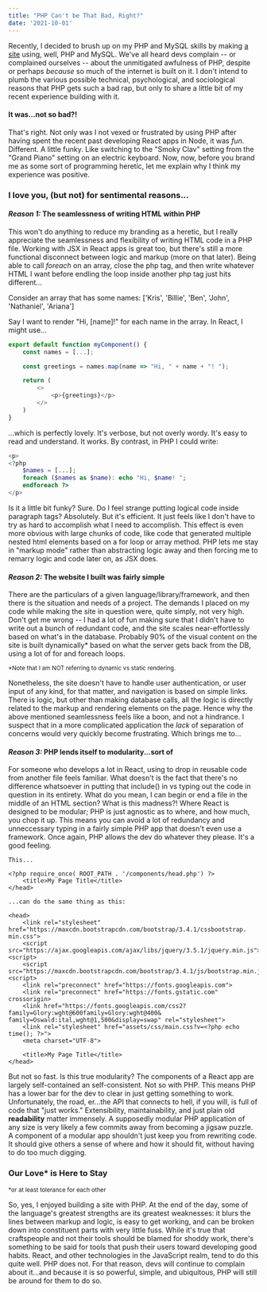 ```yaml
---
title: "PHP Can't be That Bad, Right?"
date: '2021-10-01'
---
```


Recently, I decided to brush up on my PHP and MySQL skills by making [a site](https://ethancarapp.ddns.net/) using, well, PHP and MySQL. We've all heard devs complain -- or complained ourselves -- about the unmitigated awfulness of PHP, despite or perhaps *because* so much of the internet is built on it. I don't intend to plumb the various possible technical, psychological, and sociological reasons that PHP gets such a bad rap, but only to share a little bit of my recent experience building with it.

#### It was...not so bad?!

That's right. Not only was I not vexed or frustrated by using PHP after having spent the recent past developing React apps in Node, it was *fun*. Different. A little funky. Like switching to the "Smoky Clav" setting from the "Grand Piano" setting on an electric keyboard. Now, now, before you brand me as some sort of programming heretic, let me explain why I think my experience was positive.

### I love you, (but not) for sentimental reasons...

#### *Reason 1:* The seamlessness of writing HTML within PHP

This won't do anything to reduce my branding as a heretic, but I really appreciate the seamlessness and flexibility of writing HTML code in a PHP file. Working with JSX in React apps is great too, but there's still a more functional disconnect between logic and markup (more on that later). Being able to call *foreach* on an array, close the php tag, and then write whatever HTML I want before endling the loop inside another php tag just hits different...

Consider an array that has some names: \['Kris', 'Billie', 'Ben', 'John', 'Nathaniel', 'Ariana']

Say I want to render "Hi, \[name]!" for each name in the array. In React, I might use...

```javascript
export default function myComponent() {
    const names = [...];

    const greetings = names.map(name => "Hi, " + name + "! ");

    return (
        <>
            <p>{greetings}</p>
        </>
    )
}
```

...which is perfectly lovely. It's verbose, but not overly wordy. It's easy to read and understand. It works. By contrast, in PHP I could write:

```php
<p>
<?php 
    $names = [...];
    foreach ($names as $name): echo "Hi, $name! ";
    endforeach ?>
</p>
```

Is it a little bit funky? Sure. Do I feel strange putting logical code inside paragraph tags? Absolutely. But it's efficient. It just feels like I don't have to try as hard to accomplish what I need to accomplish. This effect is even more obvious with large chunks of code, like code that generated multiple nested html elements based on a for loop or array method. PHP lets me stay in "markup mode" rather than abstracting logic away and then forcing me to remarry logic and code later on, as JSX does.

#### *Reason 2:* The website I built was fairly simple

There are the particulars of a given language/library/framework, and then there is the situation and needs of a project. The demands I placed on my code while making the site in question were, quite simply, not very high. Don't get me wrong -- I had a lot of fun making sure that I didn't have to write out a bunch of redundant code, and the site scales near-effortlessly based on what's in the database. Probably 90% of the visual content on the site is built dynamically* based on what the server gets back from the DB, using a lot of for and foreach loops.

<sup> *Note that I am NOT referring to dynamic vs static rendering. </sup>

Nonetheless, the site doesn't have to handle user authentication, or user input of any kind, for that matter, and navigation is based on simple links. There is logic, but other than making database calls, all the logic is directly related to the markup and rendering elements on the page. Hence why the above mentioned seamlessness feels like a boon, and not a hindrance. I suspect that in a more complicated application the *lack* of separation of concerns would very quickly become frustrating. Which brings me to...

#### *Reason 3:* PHP lends itself to modularity...sort of

For someone who develops a lot in React, using <?php include('my-dir/other-code/code.php') ?> to drop in reusable code from another file feels familiar. What doesn't is the fact that there's no difference whatsoever in putting that include() in vs typing out the code in question in its entirety. What do you mean, I can begin or end a file in the middle of an HTML <head> section? What is this madness?! Where React is designed to be modular; PHP is just agnostic as to where, and how much, you chop it up. This means you can avoid a lot of redundancy and unneccessary typing in a fairly simple PHP app that doesn't even use a framework. Once again, PHP allows the dev do whatever they please. It's a good feeling.

    This...
    
    <?php require_once( ROOT_PATH . '/components/head.php') ?>
        <title>My Page Title</title>
    </head>
    
    ...can do the same thing as this:
    
    <head> 
        <link rel="stylesheet" href="https://maxcdn.bootstrapcdn.com/bootstrap/3.4.1/cssbootstrap.  min.css">
        <script src="https://ajax.googleapis.com/ajax/libs/jquery/3.5.1/jquery.min.js"><script>
        <script src="https://maxcdn.bootstrapcdn.com/bootstrap/3.4.1/js/bootstrap.min.js"><script>
        <link rel="preconnect" href="https://fonts.googleapis.com">
        <link rel="preconnect" href="https://fonts.gstatic.com" crossorigin>
        <link href="https://fonts.googleapis.com/css2?family=Glory:wght@600family=Glory:wght@400&   family=Oswald:ital,wght@1,500&display=swap" rel="stylesheet"> 
        <link rel="stylesheet" href="assets/css/main.css?v=<?php echo time(); ?>">
        <meta charset="UTF-8">

        <title>My Page Title</title>
    </head>

But not so fast. Is this true modularity? The components of a React app are largely self-contained an self-consistent. Not so with PHP. This means PHP has a lower bar for the dev to clear in just getting something to work. Unfortunately, the road, er...the API that connects to hell, if you will, is full of code that "just works." Extensibility, maintainability, and just plain old **readability** matter immensely. A supposedly modular PHP application of any size is very likely a few commits away from becoming a jigsaw puzzle. A component of a modular app shouldn't just keep you from rewriting code. It should give others a sense of where and how it should fit, without having to do too much digging.

### Our Love* is Here to Stay
<sup>*or at least tolerance for each other</sup>

So, yes, I enjoyed building a site with PHP. At the end of the day, some of the language's greatest strengths are its greatest weaknesses: it blurs the lines between markup and logic, is easy to get working, and can be broken down into constituent parts with very little fuss. While it's true that craftspeople and not their tools should be blamed for shoddy work, there's something to be said for tools that push their users toward developing good habits. React, and other technologies in the JavaScript realm, tend to do this quite well. PHP does not. For that reason, devs will continue to complain about it...and because it is so powerful, simple, and ubiquitous, PHP will still be around for them to do so.



